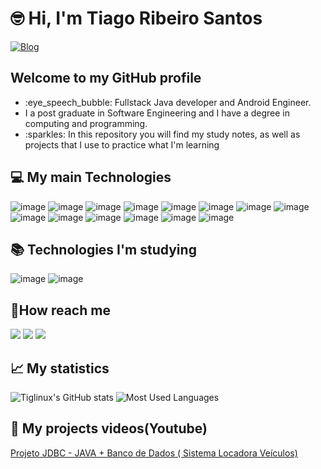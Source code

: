 
# :nerd_face: Hi, I'm Tiago Ribeiro Santos
[![Blog](https://img.shields.io/website-up-down-green-red/http/monip.org.svg?label=TIAGORIBEIROSANTOS.6TE.NET)](http://tiagoribeirosantos.6te.net)

## Welcome to my GitHub profile 
<ul>
  <li>:eye_speech_bubble: Fullstack Java developer and Android Engineer. </li>
  <li>I a post graduate in Software Engineering and  I have a degree in computing and programming.</li>
  <li>:sparkles: In this repository you will find my study notes, as well as projects that I use to practice what I'm learning</li>
</ul>
    
## :computer: My main Technologies
![image](https://github.com/tiglinux/tiglinux/assets/8001737/905764c0-0425-468e-bebd-78d03fd07731)
![image](https://github.com/tiglinux/tiglinux/assets/8001737/5ba69443-9131-4174-b92f-bce69f7dbc88)
![image](https://github.com/tiglinux/tiglinux/assets/8001737/d3428f3a-a77f-4339-9edd-b10f5cf77d7e)
![image](https://github.com/tiglinux/tiglinux/assets/8001737/bb5aeac5-00b9-4145-8e83-0f57dce06372)
![image](https://github.com/tiglinux/tiglinux/assets/8001737/1c3cf3fd-23e5-436d-b0e9-7bb2fb8d7242)
![image](https://github.com/tiglinux/tiglinux/assets/8001737/c5f8c1dc-ee6c-4a9d-b809-228e8d86cf81)
![image](https://github.com/tiglinux/tiglinux/assets/8001737/7282b0d0-377f-4e1a-a310-10583c29bca2)
![image](https://github.com/tiglinux/tiglinux/assets/8001737/3d949e41-fea9-4a4c-8212-9cd865c80436)
![image](https://github.com/tiglinux/tiglinux/assets/8001737/b6e3065a-9a20-4757-9cec-ef7f9a3635bc)
![image](https://github.com/tiglinux/tiglinux/assets/8001737/b2454442-6b72-45cc-9d12-218dec6518c8)
![image](https://github.com/tiglinux/tiglinux/assets/8001737/212b3cfb-6490-4f2e-8fb9-9a2fdc24edce)
![image](https://github.com/tiglinux/tiglinux/assets/8001737/9d9a108a-d1c6-4876-b70d-58ddeb043d5f)
![image](https://github.com/tiglinux/tiglinux/assets/8001737/9ebabc83-f1f7-41f8-8718-8804af995d30)
![image](https://github.com/tiglinux/tiglinux/assets/8001737/1f5db358-fdf8-4fe1-be2a-309d63424cc8)


## :books: Technologies I'm studying
![image](https://github.com/tiglinux/tiglinux/assets/8001737/75e7215c-9eb2-46b8-a426-9b18f06d572d)
![image](https://github.com/tiglinux/tiglinux/assets/8001737/dc6fa57b-2e9a-4c50-bd16-91a9ac2a12d3)





## 📱How reach me

<div dir="auto">
    <a href="https://www.linkedin.com/in/tiagoribeirosantos/" rel="nofollow"><img src="https://camo.githubusercontent.com/c00f87aeebbec37f3ee0857cc4c20b21fefde8a96caf4744383ebfe44a47fe3f/68747470733a2f2f696d672e736869656c64732e696f2f62616467652f2d4c696e6b6564496e2d2532333030373742353f7374796c653d666f722d7468652d6261646765266c6f676f3d6c696e6b6564696e266c6f676f436f6c6f723d7768697465" data-canonical-src="https://img.shields.io/badge/-LinkedIn-%230077B5?style=for-the-badge&amp;logo=linkedin&amp;logoColor=white" style="max-width: 100%;"></a>   
    <a href="mailto:tiago.programador@hotmail.com"><img src="https://camo.githubusercontent.com/571384769c09e0c66b45e39b5be70f68f552db3e2b2311bc2064f0d4a9f5983b/68747470733a2f2f696d672e736869656c64732e696f2f62616467652f476d61696c2d4431343833363f7374796c653d666f722d7468652d6261646765266c6f676f3d676d61696c266c6f676f436f6c6f723d7768697465" data-canonical-src="https://img.shields.io/badge/Gmail-D14836?style=for-the-badge&amp;logo=hotmail&amp;logoColor=white" style="max-width: 100%;"></a>
<a href="https://api.whatsapp.com/send?phone=5519996635326&text=Olá,%20gostaria%20de%20entrar%20em%20contato%20com%20você." rel="nofollow">
  <img src="https://img.shields.io/badge/WhatsApp-25D366?style=for-the-badge&logo=whatsapp&logoColor=white" style="max-width: 100%;">
</a>

</div>

## 📈 My statistics
![Tiglinux's GitHub stats](https://github-readme-stats.vercel.app/api?username=tiglinux&show_icons=true&theme=dracula)
![Most Used Languages](https://github-readme-stats.vercel.app/api/top-langs/?username=tiglinux&layout=compact&theme=dracula&lang_count=8)


## :movie_camera: My projects videos(Youtube)

[Projeto JDBC - JAVA + Banco de Dados ( Sistema Locadora Veículos)](https://www.youtube.com/watch?v=E0iSgj17oI0&t=308s)






